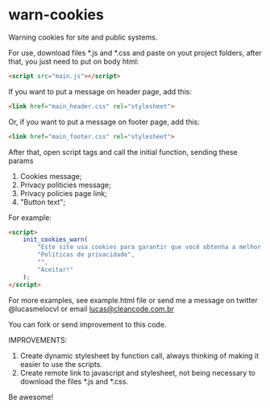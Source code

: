 # warn-cookies
Warning cookies for site and public systems.

For use, download files *.js and *.css and paste on yout project folders, after that, you just need to put on body html:
```HTML
<script src="main.js"></script>
```

If you want to put a message on header page, add this:
```HTML
<link href="main_header.css" rel="stylesheet">
```
Or, if you want to put a message on footer page, add this:
```HTML
<link href="main_footer.css" rel="stylesheet">
```

After that, open script tags and call the initial function, sending these params
1. Cookies message; 
2. Privacy politicies message; 
3. Privacy policies page link; 
4. "Button text";

For example:
```HTML
<script>
    init_cookies_warn(
        "Este site usa cookies para garantir que você obtenha a melhor experiência.",
        "Políticas de privacidade",
        "",
        "Aceitar!"
    );
</script>
```

For more examples, see example.html file or send me a message on twitter @lucasmelocvl or email lucas@cleancode.com.br

You can fork or send improvement to this code.

IMPROVEMENTS:
1. Create dynamic stylesheet by function call, always thinking of making it easier to use the scripts.
2. Create remote link to javascript and stylesheet, not being necessary to download the files *.js and *.css.

Be awesome!
